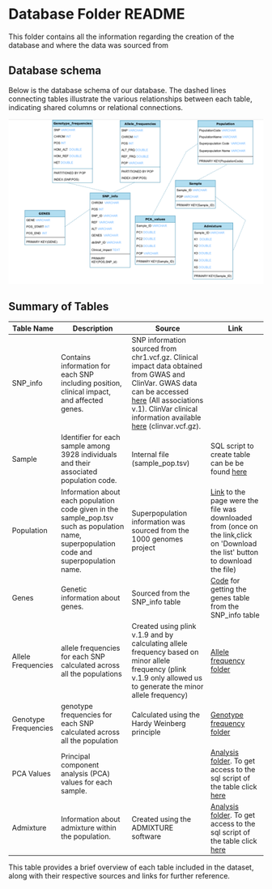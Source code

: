 # Database Folder README

This folder contains all the information regarding the creation of the database and where the data was sourced from 

## Database schema 

Below is the database schema of our database. 
The dashed lines connecting tables illustrate the various relationships between each table, indicating shared columns or relational connections. 

![Diagram](https://github.com/ml22826/Ubuntu/blob/main/Back_end/Database/Screenshot%20from%202024-02-25%2019-14-58.png)


## Summary of Tables
| Table Name         | Description                                                     | Source                                                                        | Link |
|--------------------|-----------------------------------------------------------------|-------------------------------------------------------------------------------|------|
| SNP_info           | Contains information for each SNP including position, clinical impact, and affected genes. | SNP information sourced from chr1.vcf.gz. Clinical impact data obtained from GWAS and ClinVar. GWAS data can be accessed [here](https://www.ebi.ac.uk/gwas/docs/file-downloads) (All associations v.1). ClinVar clinical information available [here](https://ftp.ncbi.nlm.nih.gov/pub/clinvar/vcf_GRCh38/) (clinvar.vcf.gz). |  |
| Sample             | Identifier for each sample among 3928 individuals and their associated population code. | Internal file (sample_pop.tsv)                               | SQL script to create table can be be found [here](https://github.com/ml22826/Ubuntu/blob/main/Back_end/Database/sample.sql) |
| Population         | Information about each population code given in the sample_pop.tsv such as population name, superpopulation code and superpopulation name.| Superpopulation information was sourced from the 1000 genomes project                                                               | [Link](https://www.internationalgenome.org/data-portal/population?fbclid=IwAR0Jae3Fd1sjxgbyGcreNx2jLHzMaDihhKSFnY5OGVzZq2NHq8Jkfct1Tkk) to the page were the file was downloaded from (once on the link,click on 'Download the list' button to download the file)  |
| Genes              | Genetic information about genes.                                 | Sourced from the SNP_info table                                   |[Code](https://github.com/ml22826/Ubuntu/blob/main/Back_end/Database/Annotation_VCF/Gene%20table/src/gene_file.py) for getting the genes table from the SNP_info table|
| Allele Frequencies| allele frequencies for each SNP calculated across all the populations |Created using plink v.1.9 and by calculating allele frequency based on minor allele frequency (plink v.1.9 only allowed us to generate the minor allele frequency) |[Allele frequency folder](https://github.com/ml22826/Ubuntu/tree/main/Back_end/Database/Allele%20and%20Genotype%20Frequency)|
| Genotype Frequencies | genotype frequencies for each SNP calculated across all the population | Calculated using the Hardy Weinberg principle                                                               | [Genotype frequency folder](https://github.com/ml22826/Ubuntu/tree/main/Back_end/Database/Allele%20and%20Genotype%20Frequency) |
| PCA Values         | Principal component analysis (PCA) values for each sample.      |                                                     | [Analysis folder](https://github.com/ml22826/Ubuntu/tree/main/Analysis). To get access to the sql script of the table click [here](https://github.com/ml22826/Ubuntu/blob/main/Back_end/Database/pca_values.sql)|
| Admixture          | Information about admixture within the population.          | Created using the ADMIXTURE software | [Analysis folder](https://github.com/ml22826/Ubuntu/tree/main/Analysis). To get access to the sql script of the table click [here](https://github.com/ml22826/Ubuntu/blob/main/Back_end/Database/admixture.sql)|


This table provides a brief overview of each table included in the dataset, along with their respective sources and links for further reference.


